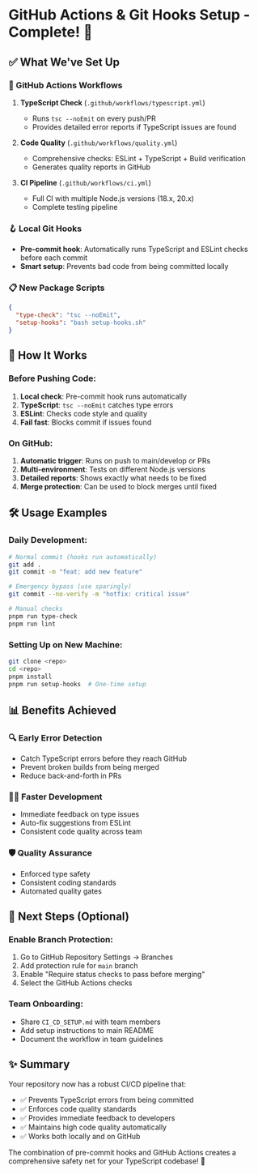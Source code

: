 # GitHub Actions & Git Hooks Setup - Complete! 🎉

## ✅ What We've Set Up

### 🤖 GitHub Actions Workflows
1. **TypeScript Check** (`.github/workflows/typescript.yml`)
   - Runs `tsc --noEmit` on every push/PR
   - Provides detailed error reports if TypeScript issues are found

2. **Code Quality** (`.github/workflows/quality.yml`) 
   - Comprehensive checks: ESLint + TypeScript + Build verification
   - Generates quality reports in GitHub

3. **CI Pipeline** (`.github/workflows/ci.yml`)
   - Full CI with multiple Node.js versions (18.x, 20.x)
   - Complete testing pipeline

### 🪝 Local Git Hooks
- **Pre-commit hook**: Automatically runs TypeScript and ESLint checks before each commit
- **Smart setup**: Prevents bad code from being committed locally

### 📋 New Package Scripts
```json
{
  "type-check": "tsc --noEmit",
  "setup-hooks": "bash setup-hooks.sh"
}
```

## 🚀 How It Works

### Before Pushing Code:
1. **Local check**: Pre-commit hook runs automatically
2. **TypeScript**: `tsc --noEmit` catches type errors
3. **ESLint**: Checks code style and quality
4. **Fail fast**: Blocks commit if issues found

### On GitHub:
1. **Automatic trigger**: Runs on push to main/develop or PRs
2. **Multi-environment**: Tests on different Node.js versions  
3. **Detailed reports**: Shows exactly what needs to be fixed
4. **Merge protection**: Can be used to block merges until fixed

## 🛠 Usage Examples

### Daily Development:
```bash
# Normal commit (hooks run automatically)
git add .
git commit -m "feat: add new feature"

# Emergency bypass (use sparingly)
git commit --no-verify -m "hotfix: critical issue"

# Manual checks
pnpm run type-check
pnpm run lint
```

### Setting Up on New Machine:
```bash
git clone <repo>
cd <repo>
pnpm install
pnpm run setup-hooks  # One-time setup
```

## 📊 Benefits Achieved

### 🔍 Early Error Detection
- Catch TypeScript errors before they reach GitHub
- Prevent broken builds from being merged
- Reduce back-and-forth in PRs

### 🏃‍♂️ Faster Development
- Immediate feedback on type issues
- Auto-fix suggestions from ESLint
- Consistent code quality across team

### 🛡️ Quality Assurance
- Enforced type safety
- Consistent coding standards
- Automated quality gates

## 🎯 Next Steps (Optional)

### Enable Branch Protection:
1. Go to GitHub Repository Settings → Branches
2. Add protection rule for `main` branch
3. Enable "Require status checks to pass before merging"
4. Select the GitHub Actions checks

### Team Onboarding:
- Share `CI_CD_SETUP.md` with team members
- Add setup instructions to main README
- Document the workflow in team guidelines

## ✨ Summary

Your repository now has a robust CI/CD pipeline that:
- ✅ Prevents TypeScript errors from being committed
- ✅ Enforces code quality standards  
- ✅ Provides immediate feedback to developers
- ✅ Maintains high code quality automatically
- ✅ Works both locally and on GitHub

The combination of pre-commit hooks and GitHub Actions creates a comprehensive safety net for your TypeScript codebase! 🚀
